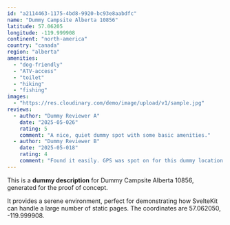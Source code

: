 ```yaml
---
id: "a2114463-1175-4bd8-9920-bc93e8aabdfc"
name: "Dummy Campsite Alberta 10856"
latitude: 57.06205
longitude: -119.999908
continent: "north-america"
country: "canada"
region: "alberta"
amenities:
  - "dog-friendly"
  - "ATV-access"
  - "toilet"
  - "hiking"
  - "fishing"
images:
  - "https://res.cloudinary.com/demo/image/upload/v1/sample.jpg"
reviews:
  - author: "Dummy Reviewer A"
    date: "2025-05-026"
    rating: 5
    comment: "A nice, quiet dummy spot with some basic amenities."
  - author: "Dummy Reviewer B"
    date: "2025-05-018"
    rating: 4
    comment: "Found it easily. GPS was spot on for this dummy location."
---
```


This is a **dummy description** for Dummy Campsite Alberta 10856, generated for the proof of concept.

It provides a serene environment, perfect for demonstrating how SvelteKit can handle a large number of static pages. The coordinates are 57.062050, -119.999908.
